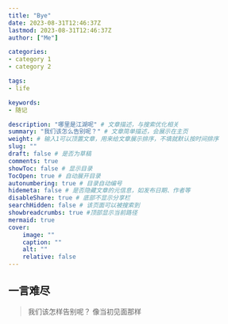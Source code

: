 ```yaml
---
title: "Bye"
date: 2023-08-31T12:46:37Z
lastmod: 2023-08-31T12:46:37Z
author: ["Me"]

categories:
- category 1
- category 2

tags:
- life

keywords:
- 随记

description: "哪里是江湖呢" # 文章描述，与搜索优化相关
summary: "我们该怎么告别呢？" # 文章简单描述，会展示在主页
weight: # 输入1可以顶置文章，用来给文章展示排序，不填就默认按时间排序
slug: ""
draft: false # 是否为草稿
comments: true
showToc: false # 显示目录
TocOpen: true # 自动展开目录
autonumbering: true # 目录自动编号
hidemeta: false # 是否隐藏文章的元信息，如发布日期、作者等
disableShare: true # 底部不显示分享栏
searchHidden: false # 该页面可以被搜索到
showbreadcrumbs: true #顶部显示当前路径
mermaid: true
cover:
    image: ""
    caption: ""
    alt: ""
    relative: false
---
```


## 一言难尽
> 我们该怎样告别呢？
> 像当初见面那样

<!-- more --> 
